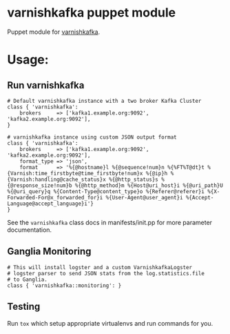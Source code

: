 # varnishkafka puppet module

Puppet module for [varnishkafka](https://github.com/wikimedia/varnishkafka).

# Usage:

## Run varnishkafka

```puppet
# Default varnishkafka instance with a two broker Kafka Cluster
class { 'varnishkafka':
    brokers     => ['kafka1.example.org:9092', 'kafka2.example.org:9092'],
}
```

```puppet
# varnishkafka instance using custom JSON output format
class { 'varnishkafka':
    brokers     => ['kafka1.example.org:9092', 'kafka2.example.org:9092'],
    format_type => 'json',
    format      => '%{@hostname}l %{@sequence!num}n %{%FT%T@dt}t %{Varnish:time_firstbyte@time_firstbyte!num}x %{@ip}h %{Varnish:handling@cache_status}x %{@http_status}s %{@response_size!num}b %{@http_method}m %{Host@uri_host}i %{@uri_path}U %{@uri_query}q %{Content-Type@content_type}o %{Referer@referer}i %{X-Forwarded-For@x_forwarded_for}i %{User-Agent@user_agent}i %{Accept-Language@accept_language}i'}
}
```

See the ```varnishkafka``` class docs in manifests/init.pp for more parameter documentation.

## Ganglia Monitoring

```puppet
# This will install logster and a custom VarnishkafkaLogster
# logster parser to send JSON stats from the log.statistics.file
# to Ganglia.
class { 'varnishkafka::monitoring': }
```

## Testing

Run `tox` which setup appropriate virtualenvs and run commands for you.
